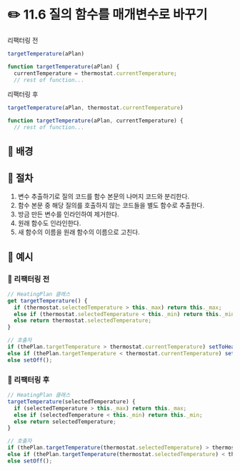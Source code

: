 # ✏️ 11.6 질의 함수를 매개변수로 바꾸기

리팩터링 전

```javascript
targetTemperature(aPlan)

function targetTemperature(aPlan) {
  currentTemperature = thermostat.currentTemperature;
  // rest of function...
```

리팩터링 후

```javascript
targetTemperature(aPlan, thermostat.currentTemperature)

function targetTemperature(aPlan, currentTemperature) {
  // rest of function...
```

## 🧷 배경

## 🧷 절차

1. 변수 추출하기로 질의 코드를 함수 본문의 나머지 코드와 분리한다.
2. 함수 본문 중 해당 질의를 호출하지 않는 코드들을 별도 함수로 추출한다.
3. 방금 만든 변수를 인라인하여 제거한다.
4. 원래 함수도 인라인한다.
5. 새 함수의 이름을 원래 함수의 이름으로 고친다.

## 🧷 예시

### 🧷 리팩터링 전

```javascript
// HeatingPlan 클래스
get targetTemperature() {
  if (thermostat.selectedTemperature > this._max) return this._max;
  else if (thermostat.selectedTemperature < this._min) return this._min;
  else return thermostat.selectedTemperature;
}

// 호출자
if (thePlan.targetTemperature > thermostat.currentTemperature) setToHeat();
else if (thePlan.targetTemperature < thermostat.currentTemperature) setToCool();
else setOff();
```

### 🧷 리팩터링 후

```javascript
// HeatingPlan 클래스
targetTemperature(selectedTemperature) {
  if (selectedTemperature > this._max) return this._max;
  else if (selectedTemperature < this._min) return this._min;
  else return selectedTemperature;
}

// 호출자
if (thePlan.targetTemperature(thermostat.selectedTemperature) > thermostat.currentTemperature) setToHeat();
else if (thePlan.targetTemperature(thermostat.selectedTemperature) < thermostat.currentTemperature) setToCool();
else setOff();
```
